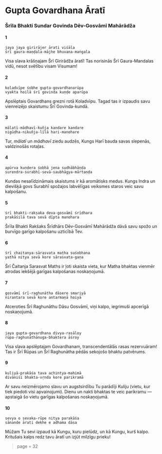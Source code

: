# Gupta Govardhana Āratī

### Šrīla Bhakti Sundar Govinda Dēv-Gosvāmī Mahārādža

#### 1

    jaya jaya girirājer ārati viśāla
    śrī gaura-maṇḍala-mājhe bhuvana-maṅgala

Visa slava krāšņajam Šrī Girirādža āratī! Tas norisinās Šrī Gaura-Mandalas vidū, nesot svētību visam Visumam!

#### 2

    koladvīpe śobhe gupta-govardhanarūpa
    vyakta hoilā śrī govinda kuṇḍe aparūpa

Apslēptais Govardhans grezni rotā Koladvīpu. Tagad tas ir izpaudis savu vienreizējo skaistumu Šrī Govinda-kundā.

#### 3

    mālatī-mādhavī-kuñja kandare kandare
    nigūḍha-nikuñja-līlā hari-manohare

Tur, *mālatī* un *mādhavī* ziedu audzēs, Kungs Harī bauda savas slepenās, valdzinošās rotaļas.

#### 4

    apūrva kuṇḍera śobhā jena sudhābhāṇḍa
    surendra-surabhī-sevā-saubhāgya-mārtaṇḍa

Kundas nesalīdzināmais skaistums ir kā aromātisks medus. Kungs Indra un dievišķā govs Surabhī spožajos labvēlīgas veiksmes staros veic savu kalpošanu.

#### 5

    śrī bhakti-rakṣaka deva-gosvāmī śrīdhara
    prakāśilā tava sevā dīpta manohara

Šrīla Bhakti Rakšaks Šrīdhārs Dēv-Gosvāmī Mahārādža dāvā savu spožo un burvīgo garīgo kalpošanu uzticībā Tev.

#### 6

    śrī chaitanya-sārasvata maṭha suśobhana
    yathā nitya sevā kore sārasvata-gaṇa

Šrī Čaitanja Sarasvat Maths ir ļoti skaista vieta, kur Matha bhaktas vienmēr atrodas iekšējā garīgas kalpošanas noskaņojumā.

#### 7

    gosvāmī śrī-raghunātha dāsere smariyā
    nirantara sevā kore antarmaṇā hoiyā

Atceroties Šrī Raghunāthu Dāsu Gosvāmī, viņi kalpo, iegrimuši apcerīgā noskaņojumā.

#### 8

    jaya gupta-govardhana divya-rasāloy
    rūpa-raghunāthānuga-bhaktera āśroy

Visa slava apslēptajam Govardhanam, transcendentālās rasas rezervuāram! Tas ir Šrī Rūpas un Šrī Raghunātha pēdās sekojošo bhaktu patvērums.

#### 9

    kuliyā-prakāśa tava achintya-mahimā
    divāniśi bhakta-vṛnda kore parikramā

Ar savu neizmērojamo slavu un augstsirdību Tu parādīji Kuliju (vietu, kur tiek piedoti visi apvainojumi). Dienu un nakti bhaktas te veic parikramu — apstaigā šo vietu garīgas kalpošanas noskaņojumā.

#### 10

    sevya o sevaka-rūpe nitya parakāśa
    sānande ārati dekhe e adhama dāsa

Mūžam Tu sevi izpaud kā Kungu, kuru pielūdz, un kā Kungu, kurš kalpo. Kritušais kalps redz tavu āratī un izjūt milzīgu prieku!


> page = 32
